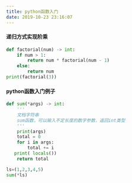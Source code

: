```yaml
---
title: python函数入门
date: 2019-10-23 23:16:07
---
```

#### 递归方式实现阶乘
```python
def factorial(num) -> int:
    if num > 1:
        return num * factorial(num - 1)
    else:
        return num
print(factorial(3))

```

#### python函数入门例子
```python
def sum(*args) -> int:
    '''
    文档字符串
    sum函数，可以输入不定长度的数字参数，返回int类型
    '''
    print(args)
    total = 0
    for i in args:
        total += i
   print( locals())
    return total

ls=(1,2,3,4,5)
sum(*ls)
```

  